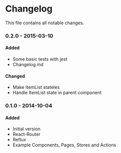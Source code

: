 # Changelog

This file contains all notable changes.


### 0.2.0 - 2015-03-10

#### Added

* Some basic tests with jest
* Changelog.md 

#### Changed

* Make ItemList stateles
* Handle ItemList state in parent component

### 0.1.0 - 2014-10-04

#### Added

* Initial version
* React-Router
* Reflux
* Example Components, Pages, Stores and Actions 
